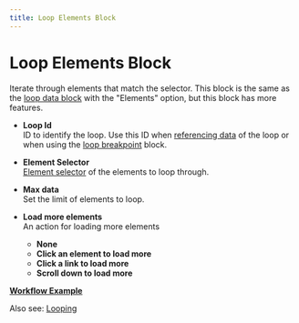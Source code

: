 ```yaml
---
title: Loop Elements Block
---
```


# Loop Elements Block

Iterate through elements that match the selector. This block is the same as the [loop data block](/blocks/loop-data.md) with the "Elements" option, but this block has more features.

- **Loop Id** <br />
ID to identify the loop. Use this ID when [referencing data](#accessing-data) of the loop or when using the [loop breakpoint](/blocks/loop-breakpoint) block.

- **Element Selector** <br />
[Element selector](../workflow/element-selector.md) of the elements to loop through.

- **Max data** <br />
Set the limit of elements to loop.

- **Load more elements** <br />
	An action for loading more elements
	- **None**
	- **Click an element to load more**
	- **Click a link to load more**
	- **Scroll down to load more**

[**Workflow Example**](https://automa.site/workflow/sIGixG_Cpb5wOaw05_2tZ)


Also see: [Looping](../workflow/Looping.md#using-the-loop-data-or-loop-elements-block)